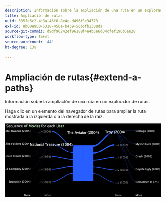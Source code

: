 ```yaml
---
description: Información sobre la ampliación de una ruta en un explorador de rutas.
title: Ampliación de rutas
uuid: 335fe6c2-4d8a-46f8-8e4e-d496f8e34373
exl-id: 8b00e903-5318-456e-b439-56bbfb1308da
source-git-commit: d9df90242ef96188f4e4b5e6d04cfef196b0a628
workflow-type: tm+mt
source-wordcount: '44'
ht-degree: 13%

---
```


# Ampliación de rutas{#extend-a-paths}

Información sobre la ampliación de una ruta en un explorador de rutas.

Haga clic en un elemento del navegador de rutas para ampliar la ruta mostrada a la izquierda o a la derecha de la raíz.

![](assets/vis_PathBrowser_ExplorePaths.png)
